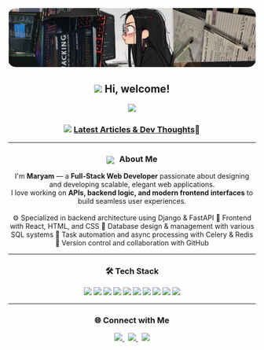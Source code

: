 <div align="center">
  <img src="https://raw.githubusercontent.com/MaryamKalantarii/MaryamKalantarii/main/assets/rt.jpg"
    width="100%"
    style="max-height:120px; border-radius:15px; object-fit:cover;"
  />
</div>

<!-- <h2 align="center">
  <img src="https://emojis.slackmojis.com/emojis/images/1588315024/8823/hyperkitty.gif?1588315024" width="30" />
  Hi, welcome!
</h2> -->
<h2 align="center">
  <img src="https://slackmojis.com/emojis/12597-meow_heart_bongo/download" width="40" />
  Hi, welcome!
</h2>
<p align="center">
  <img src="https://media.giphy.com/media/mGcNjsfWAjY5AEZNw6/giphy.gif" width="60">
</p>

<!-- <h3 align="center">
  <img src="https://emojis.slackmojis.com/emojis/images/1621024394/39092/cat-roll.gif?1621024394" width="28" />
  <a href="https://github.com/xrkffgg/xrkffgg/blob/master/quotations.md">Daily Quotations</a>
</h3> -->

<h3 align="center">
  <img src="https://emojis.slackmojis.com/emojis/images/1621024394/39092/cat-roll.gif?1621024394" width="28" />
  <a href="https://maryamkalantarii.github.io/" target="_blank">Latest Articles & Dev Thoughts</a>🐾
</h3>

---

<h3 align="center">
  <img src="https://slackmojis.com/emojis/31011-meow_bongo-keyboard/download" width="32" style="vertical-align:middle; margin-right:6px;" />
  About Me
</h3>

<p align="center">
  I'm <b>Maryam</b> — a <b>Full-Stack Web Developer</b> passionate about designing and developing scalable, elegant web applications.
  <br/>
  I love working on <b>APIs, backend logic, and modern frontend interfaces</b> to build seamless user experiences.
  <br/><br/>
  ⚙️ Specialized in backend architecture using Django & FastAPI  
  🎨 Frontend with React, HTML, and CSS  
  📡 Database design & management with various SQL systems  
  🚀 Task automation and async processing with Celery & Redis  
  🧩 Version control and collaboration with GitHub  
</p>

---

<h3 align="center">🛠️ Tech Stack</h3>

<p align="center">
  <img src="https://img.shields.io/badge/Python-3776AB?style=flat&logo=python&logoColor=white" />
  <img src="https://img.shields.io/badge/Django-092E20?style=flat&logo=django&logoColor=white" />
  <img src="https://img.shields.io/badge/FastAPI-009688?style=flat&logo=fastapi&logoColor=white" />
  <img src="https://img.shields.io/badge/React-20232A?style=flat&logo=react&logoColor=61DAFB" />
  <img src="https://img.shields.io/badge/HTML5-E34F26?style=flat&logo=html5&logoColor=white" />
  <img src="https://img.shields.io/badge/CSS3-1572B6?style=flat&logo=css3&logoColor=white" />
  <img src="https://img.shields.io/badge/SQL-336791?style=flat&logo=postgresql&logoColor=white" />
  <img src="https://img.shields.io/badge/Redis-DC382D?style=flat&logo=redis&logoColor=white" />
  <img src="https://img.shields.io/badge/Celery-37814A?style=flat&logo=celery&logoColor=white" />
  <img src="https://img.shields.io/badge/GitHub-181717?style=flat&logo=github&logoColor=white" />
</p>

---

<h3 align="center">🌐 Connect with Me</h3>

<p align="center">
  <a href="https://www.linkedin.com/in/maryam-kalantari-560804361/" target="_blank">
    <img src="https://img.shields.io/badge/LinkedIn-0A66C2?style=flat&logo=linkedin&logoColor=white" />
  </a>
  &nbsp;
  <a href="https://github.com/MaryamKalantarii" target="_blank">
    <img src="https://img.shields.io/badge/GitHub-181717?style=flat&logo=github&logoColor=white" />
  </a>
  &nbsp;
  <a href="mailto:maryamkalantaria72@gmail.com">
    <img src="https://img.shields.io/badge/Email-D14836?style=flat&logo=gmail&logoColor=white" />
  </a>
</p>








